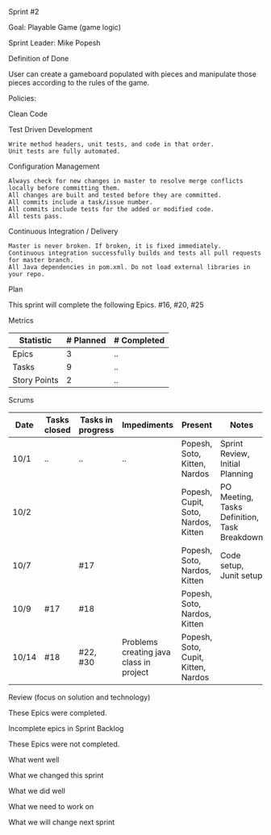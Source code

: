 Sprint #2

Goal: Playable Game (game logic)

Sprint Leader: Mike Popesh

Definition of Done

User can create a gameboard populated with pieces and manipulate those pieces according to the rules of the game.

Policies:

Clean Code


Test Driven Development

    Write method headers, unit tests, and code in that order.
    Unit tests are fully automated.
   
Configuration Management

    Always check for new changes in master to resolve merge conflicts locally before committing them.
    All changes are built and tested before they are committed.
    All commits include a task/issue number.
    All commits include tests for the added or modified code.
    All tests pass.

Continuous Integration / Delivery

    Master is never broken. If broken, it is fixed immediately.
    Continuous integration successfully builds and tests all pull requests for master branch.
    All Java dependencies in pom.xml. Do not load external libraries in your repo.

Plan

This sprint will complete the following Epics.
#16, #20, #25


Metrics

| Statistic |	# Planned |	# Completed |
|---|---|---|
|Epics |3|..|	    
|Tasks |9|..|
|Story Points|2|..|


Scrums

|Date |	Tasks closed |Tasks in progress |	Impediments  | Present   | Notes |
|---|---|---|---|---|---|
|10/1 |   ..  |        ..        |          ..          |  Popesh, Soto, Kitten, Nardos    |  Sprint Review, Initial Planning |
|10/2||||Popesh, Cupit, Soto, Nardos, Kitten  | PO Meeting, Tasks Definition, Task Breakdown |
|10/7||#17||Popesh, Soto, Nardos, Kitten |Code setup, Junit setup|
|10/9|#17|#18||Popesh, Soto, Nardos, Kitten||
|10/14|#18|#22, #30|Problems creating java class in project|Popesh, Soto, Cupit, Kitten, Nardos||

Review (focus on solution and technology)


These Epics were completed.


Incomplete epics in Sprint Backlog

These Epics were not completed.

What went well

What we changed this sprint

What we did well

What we need to work on

What we will change next sprint
